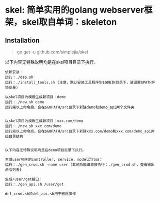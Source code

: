 # skel: 简单实用的golang webserver框架，skel取自单词：skeleton

## Installation
> go get -u github.com/simplejia/skel

以下内容无特殊说明均是在skel项目目录下执行。

```
依赖安装：
运行：./dep.sh
运行：./install_tools.sh (注意，默认安装工具程序到$GOBIN目录下，请设置$PATH环境变量)

以skel项目为模板生成新项目：demo
运行：./new.sh demo
运行完以上命令后，会在$GOPATH/src目录下新建demo和demo_api两个文件夹


以skel项目为模板生成新项目：xxx.com/demo
运行：./new.sh xxx.com/demo
运行完以上命令后，会在$GOPATH/src目录下新建xxx.com/demo和xxx.com/demo_api两级目录结构


以下内容无特殊说明均是在demo项目目录下执行。

生成user相关的controller, service, model层代码：
运行：./gen_crud.sh -name user (其他功能请直接执行：./gen_crud.sh，查看输出命令列表)

生成/user/get接口：
运行：./gen_api.sh /user/get

del_crud.sh和del_api.sh用于删除操作
```